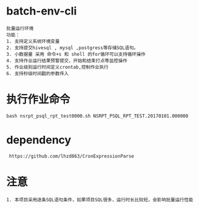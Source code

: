 # batch-env-cli
```
批量运行环境
功能：
1. 支持定义系统环境变量
2. 支持提交hivesql , mysql ,postgress等存储SQL语句。
3. 小数据量 采用 命令+s 和 shell 的for循环可以支持循环操作
4. 支持作业运行结果预警提交，开始和结束打点等监控操作
5. 作业级别运行时间定义crontab,控制作业执行
6. 支持秒级时间戳的参数传入
```

# 执行作业命令
```
bash nsrpt_psql_rpt_test0000.sh NSRPT_PSQL_RPT_TEST.20170101.000000

```

# dependency
```
 https://github.com/lhzd863/CronExpressionParse
```

# 注意
```
1. 本项目采用逐条SQL语句条件，如果项目SQL很多，运行时长比较短，会影响批量运行性能

```
